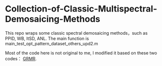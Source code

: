 # Collection-of-Classic-Multispectral-Demosaicing-Methods
This repo wraps some classic spectral demosaicing methods，such as PPID, WB, ItSD, ANL.
The main function is main_test_opt_pattern_dataset_others_upd2.m

Most of the code here is not original to me, I modified it based on these two codes： [GRMR](https://github.com/gtsagkatakis/Snapshot_Spectral_Image_demosaicing).
